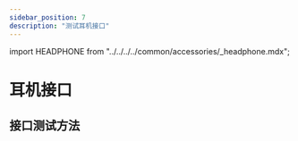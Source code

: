 ```yaml
---
sidebar_position: 7
description: "测试耳机接口"
---
```


import HEADPHONE from "../../../../common/accessories/\_headphone.mdx";

# 耳机接口

## 接口测试方法

<HEADPHONE headphone_img="/img/cm3/cm3-io-headphone.webp" />
